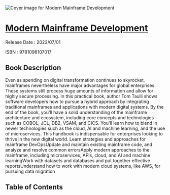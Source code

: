 ![Cover image for Modern Mainframe Development](https://imgdetail.ebookreading.net/cover/cover/202109/EB9781098107017.jpg)

[Modern Mainframe Development](https://ebookreading.net/view/book/Modern+Mainframe+Development-EB9781098107017_1.html "Modern Mainframe Development")
====================================================================================================================

Release Date : 2022/07/01

ISBN : 9781098107017

Book Description
-----------------

Even as spending on digital transformation continues to skyrocket, mainframes nevertheless have major advantages for global enterprises. These systems still process huge amounts of information and allow for highly secure processing. In this practical book, author Tom Taulli shows software developers how to pursue a hybrid approach by integrating traditional mainframes and applications with modern digital systems.
By the end of the book, you'll have a solid understanding of the mainframe architecture and ecosystem, including core concepts and technologies such as COBOL, JCL, DB2, VSAM, and CICS. You'll learn how to blend in newer technologies such as the cloud, AI and machine learning, and the use of microservices. This handbook is indispensable for enterprises looking to thrive in the new digital world.
Learn strategies and approaches for mainframe DevOpsUpdate and maintain existing mainframe code, and analyze and resolve common errorsApply modern approaches to the mainframe, including microservices, APIs, cloud, and AI and machine learningWork with datasets and databases and put together effective reportsUnderstand how to work with modern cloud systems, like AWS, for pursuing data migration

Table of Contents
-----------------

